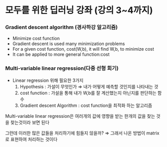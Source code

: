 # 모두를 위한 딥러닝 강좌 (강의 3~4까지)

### Gradient descent algorithm (경사하강 알고리즘)

- Minimize cost function
- Gradient descent is used many minimization problems
- For a given cost function, cost(W,b), it will find W,b, to minimize cost
- It can be applied to more general function:cost

### Multi-variable linear regression(다중 선형 회기)

- Linear regression 위해 필요한 3가지
    1. Hypothesis : 가설이 무엇인가 ⇒ 내가 어떻게 예측할 것인지를 나타내는 것
    2. cost function : 가설을 통해 내가 W,b를 잘 계산했는지 아닌지를 판단하는 함수
    3. Gradient descent Algorithm : cost function을 최적화 하는 알고리즘

Multi-variable linear regression은 여러개의 값에 영향을 받는 한개의 값을 찾는 것을 찾는것이라 보면 된다

그런데 이러한 많은 값들을 처리하기에 힘들지 않을까? ⇒ 그래서 나온 방법이 matrix로 표현하여 처리하는 것이다
